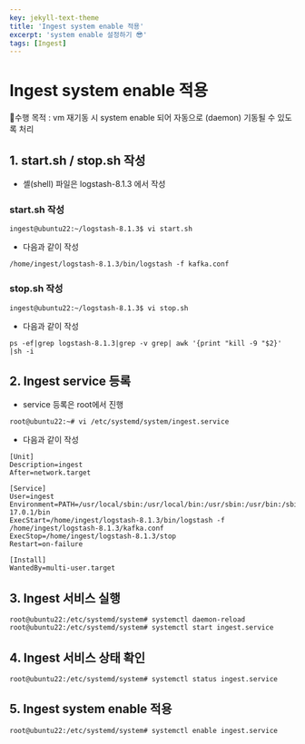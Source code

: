 ```yaml
---
key: jekyll-text-theme
title: 'Ingest system enable 적용'
excerpt: 'system enable 설정하기 😎'
tags: [Ingest]
---
```




# Ingest system enable 적용

🎯수행 목적 : vm 재기동 시 system enable 되어 자동으로 (daemon) 기동될 수 있도록 처리



## 1. start.sh / stop.sh 작성

* 셸(shell) 파일은 logstash-8.1.3 에서 작성

### start.sh 작성

```
ingest@ubuntu22:~/logstash-8.1.3$ vi start.sh
```

* 다음과 같이 작성

```
/home/ingest/logstash-8.1.3/bin/logstash -f kafka.conf
```

### stop.sh 작성

```
ingest@ubuntu22:~/logstash-8.1.3$ vi stop.sh
```

* 다음과 같이 작성

```
ps -ef|grep logstash-8.1.3|grep -v grep| awk '{print "kill -9 "$2}' |sh -i
```

## 2. Ingest service 등록

- service 등록은 root에서 진행

```
root@ubuntu22:~# vi /etc/systemd/system/ingest.service
```

* 다음과 같이 작성

```
[Unit]
Description=ingest
After=network.target

[Service]
User=ingest
Environment=PATH=/usr/local/sbin:/usr/local/bin:/usr/sbin:/usr/bin:/sbin:/bin:/snap/bin:/home/ingest/jdk-17.0.1/bin  
ExecStart=/home/ingest/logstash-8.1.3/bin/logstash -f /home/ingest/logstash-8.1.3/kafka.conf  
ExecStop=/home/ingest/logstash-8.1.3/stop  
Restart=on-failure

[Install]
WantedBy=multi-user.target
```

## 3. Ingest 서비스 실행

```
root@ubuntu22:/etc/systemd/system# systemctl daemon-reload 
root@ubuntu22:/etc/systemd/system# systemctl start ingest.service 
```

 

## 4. Ingest 서비스 상태 확인

```
root@ubuntu22:/etc/systemd/system# systemctl status ingest.service
```

## 5. Ingest system enable 적용

```
root@ubuntu22:/etc/systemd/system# systemctl enable ingest.service 
```